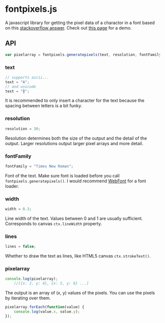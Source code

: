 # fontpixels.js
A javascript library for getting the pixel data of a charactor in a font based on this [stackoverflow answer](https://stackoverflow.com/questions/12700731/extract-path-from-text-html-canvas/30204783#30204783).
Check out [this page](https://thegreatrambler.github.io/fontpixels.js/demo.html) for a demo.

## API

```javascript
var pixelarray = fontpixels.generatepixels(text, resolution, fontFamily, lines);
```

### text

```javascript
// supports ascii...
text = "A";
// and unicode
text = "╫";
```
It is recommended to only insert a character for the text because the spacing between letters is a bit funky.

### resolution

```javascript
resolution = 30;
```
Resolution determines both the size of the output and the detail of the output. Larger resolutions output larger pixel arrays and more detail.

### fontFamily

```javascript
fontFamily = "Times New Roman";
```
Font of the text. Make sure font is loaded before you call `fontpixels.generatepixels()`. I would recommend [WebFont](https://github.com/typekit/webfontloader) for a font loader.

### width

```javascript
width = 0.3;
```
Line width of the text. Values between 0 and 1 are usually sufficient. Corresponds to canvas `ctx.lineWidth` property.

### lines

```javascript
lines = false;
```
Whether to draw the text as lines, like HTML5 canvas `ctx.strokeText()`.

### pixelarray

```javascript
console.log(pixelarray);
	//[{x: 2, y: 4}, {x: 5, y: 6} ...]
```
The output is an array of (x, y) values of the pixels. You can use the pixels by iterating over them.

```javascript
pixelarray.forEach(function(value) {
	console.log(value.x, value.y);
});
```
